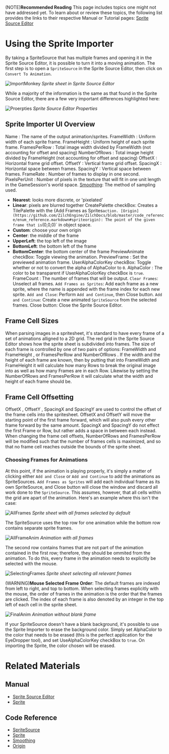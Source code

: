 (NOTE)**Recommended Reading** This page includes topics one might not have addressed yet. To learn about or review these topics, the following list provides the links to their respective Manual or Tutorial pages: [Sprite Source Editor](https://github.com/ZilchEngine/ZilchDocs/blob/master/zilch_editor_documentation/zeromanual/graphics/sprites/spritesourceeditor.markdown)

 # Using the Sprite Importer
By taking a SpriteSource that has multiple frames and opening it in the Sprite Source Editor, it is possible to turn it into a moving animation. The first step is to open a `SpriteSource` in the Sprite Source Editor, then click on `Convert To Animation`. 



![ImportMonkey](https://raw.githubusercontent.com/ZilchEngine/ZilchFiles/master/doc_files/47816.png) *Sprite sheet in Sprite Source Editor*


While a majority of the information is the same as that found in the Sprite Source Editor, there are a few very important differences highlighted here:



![Proerpties](https://raw.githubusercontent.com/ZilchEngine/ZilchFiles/master/doc_files/47804.png) *Sprite Source Editor Properties*


 ##  Sprite Importer UI Overview
Name : The name of the output animation/sprites.
FrameWidth : Uniform width of each sprite frame.
FrameHeight : Uniform height of each sprite frame.
FramesPerRow : Total image width divided by FrameWidth  (not accounting for offset and spacing)
NumberOfRows : Total image height divided by FrameHeight  (not accounting for offset and spacing)
OffsetX : Horizontal frame grid offset.
OffsetY : Vertical frame grid offset.
SpacingX : Horizontal space between frames.
SpacingY : Vertical space between frames.
FrameRate : Number of frames to display in one second.
PixelsPerUnit : Number of pixels in the texture that will fit in one unit length in the GameSession's world space.
[Smoothing](https://github.com/ZilchEngine/ZilchDocs/blob/master/code_reference/enum_reference.markdown#spritesampling): The method of sampling used.
* **Nearest**: looks more discrete, or 'pixelated'
* **Linear**: pixels are blurred together
CreatePalette checkBox: Creates a TilePalette with the {Add Frames as Sprites` action.
[Origin](https://github.com/ZilchEngine/ZilchDocs/blob/master/code_reference/enum_reference.markdown#spriteorigin): The point of the given frame that is `(0,0,0)` in object space.
* **Custom**: choose your own origin
* **Center**: the middle of the frame
* **UpperLeft**: the top left of the image
* **BottomLeft**: the bottom left of the frame
* **BottomCenter**: the bottom center of the frame
PreviewAnimate checkBox: Toggle viewing the animation.
PreviewFrame : Set the previewed animation frame.
UserAlphaColorKey checkBox: Toggle whether or not to convert the alpha of AlphaColor  to `0`.
AlphaColor : The color to be transparent if UserAlphaColorKey checkBox is `true`.
FrameCount : The number of frames that will be output.
`Clear Frames`: Unselect all frames.
`Add Frames as Sprites`: Add each frame as a new sprite, where the name is appended with the frame index for each new sprite.
`Add and Close`: Perform `Add and Continue`, then Close button.
`Add and Continue`: Create a new animated `SpriteSource` from the selected frames.
Close button: Close the Sprite Source Editor.

 ##  Frame Cell Sizes
When parsing images in a spritesheet, it's standard to have every frame of a set of animations alligned to a 2D grid.  The red grid in the Sprite Source Editor shows how the sprite sheet is subdivided into frames.  The size of each frame is controlled by one of two pairs of options:  FrameWidth  and FrameHeight , or FramesPerRow  and NumberOfRows . If the width and the height of each frame are known, then by putting that into FrameWidth  and FrameHeight  it will calculate how many Rows to break the original image into as well as how many Frames are in each Row. Likewise by setting the NumberOfRows  and FramesPerRow  it will calculate what the width and height of each frame should be.

 ##  Frame Cell Offsetting
OffsetX , OffsetY , SpacingX  and SpacingY  are used to control the offset of the frame cells into the spritesheet. OffsetX  and OffsetY  will move the starting point of the first frame forward, which will also push every other frame forward by the same amount.  SpacingX  and SpacingY  do not effect the first Frame or Row, but rather adds a space in between each instead.  When changing the frame cell offsets, NumberOfRows  and FramesPerRow  will be modified such that the number of frames cells is maximized, and so that no frame cell reaches outside the bounds of the sprite sheet.


###  Choosing Frames for Animations

At this point, if the animation is playing properly, it's simply a matter of clicking either `Add and Close` or `Add and Continue` to add the animations as SpriteSources. `Add Frames as Sprites` will add each individual frame as its own SpriteSource, and Close button will close the window and discard all work done to the `SpriteSource`. This assumes, however, that all cells within the grid are apart of the animation.  Here's an example where this isn't the case:



![AllFrames](https://raw.githubusercontent.com/ZilchEngine/ZilchFiles/master/doc_files/47806.png) *Sprite sheet with all frames selected by default*


The SpriteSource uses the top row for one animation while the bottom row contains separate sprite frames.



![AllFrameAnim](https://raw.githubusercontent.com/ZilchEngine/ZilchFiles/master/doc_files/47810.gif) *Animation with all frames*


The second row contains frames that are not part of the animation contained in the first row; therefore, they should be ommited from the animation.  To do this, every frame in the animation needs to explicitly be selected with the mouse.  



![SelectingFrames](https://raw.githubusercontent.com/ZilchEngine/ZilchFiles/master/doc_files/47812.gif) *Sprite sheet selecting all relevant frames*


(WARNING)**Mouse Selected Frame Order**: The default frames are indexed from left to right, and top to bottom.  When selecting frames explicitly with the mouse, the order of frames in the animation is the order that the frames are clicked.  The index of each frame is also denoted by an integer in the top left of each cell in the sprite sheet.



![FinalAnim](https://raw.githubusercontent.com/ZilchEngine/ZilchFiles/master/doc_files/47814.gif) *Animation without blank frame*


If your SpriteSource doesn't have a blank background, it's possible to use the Sprite Importer to erase the background color. Simply set AlphaColor  to the color that needs to be erased (this is the perfect application for the EyeDropper tool), and set UseAlphaColorKey checkBox to `true`. On importing the Sprite, the color chosen will be erased. 

 # Related Materials
 ## Manual
- [Sprite Source Editor](https://github.com/ZilchEngine/ZilchDocs/blob/master/zilch_editor_documentation/zeromanual/graphics/sprites/spritesourceeditor.markdown)
- [Sprite](https://github.com/ZilchEngine/ZilchDocs/blob/master/zilch_editor_documentation.markdown)

 ## Code Reference
- [SpriteSource](https://github.com/ZilchEngine/ZilchDocs/blob/master/zilch_editor_documentation/code_reference/class_reference/spritesource.markdown)
- [Sprite](https://github.com/ZilchEngine/ZilchDocs/blob/master/zilch_editor_documentation/code_reference/class_reference/sprite.markdown)
- [Smoothing](https://github.com/ZilchEngine/ZilchDocs/blob/master/code_reference/enum_reference.markdown#spritesampling)
- [Origin](https://github.com/ZilchEngine/ZilchDocs/blob/master/code_reference/enum_reference.markdown#spriteorigin) 

 